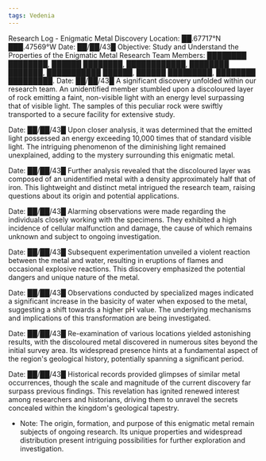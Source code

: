```yaml
---
tags: Vedenia
---
```

Research Log - Enigmatic Metal Discovery Location: ██.67717°N ███.47569°W Date: ██/██/43█ Objective: Study and Understand the Properties of the Enigmatic Metal Research Team Members: ████████ ████████, ██████ ████████, ████████████, ████████ ███████, ███████████ ██████, ██████ █████████, ████████ █████████. Date: ██/██/43█ A significant discovery unfolded within our research team. An unidentified member stumbled upon a discoloured layer of rock emitting a faint, non-visible light with an energy level surpassing that of visible light. The samples of this peculiar rock were swiftly transported to a secure facility for extensive study. 

Date: ██/██/43█ 
Upon closer analysis, it was determined that the emitted light possessed an energy exceeding 10,000 times that of standard visible light. The intriguing phenomenon of the diminishing light remained unexplained, adding to the mystery surrounding this enigmatic metal. 

Date: ██/██/43█
Further analysis revealed that the discoloured layer was composed of an unidentified metal with a density approximately half that of iron. This lightweight and distinct metal intrigued the research team, raising questions about its origin and potential applications.

Date: ██/██/43█ 
Alarming observations were made regarding the individuals closely working with the specimens. They exhibited a high incidence of cellular malfunction and damage, the cause of which remains unknown and subject to ongoing investigation.

Date: ██/██/43█ 
Subsequent experimentation unveiled a violent reaction between the metal and water, resulting in eruptions of flames and occasional explosive reactions. This discovery emphasized the potential dangers and unique nature of the metal. 

Date: ██/██/43█ 
Observations conducted by specialized mages indicated a significant increase in the basicity of water when exposed to the metal, suggesting a shift towards a higher pH value. The underlying mechanisms and implications of this transformation are being investigated. 

Date: ██/██/43█ 
Re-examination of various locations yielded astonishing results, with the discoloured metal discovered in numerous sites beyond the initial survey area. Its widespread presence hints at a fundamental aspect of the region's geological history, potentially spanning a significant period. 

Date: ██/██/43█ 
Historical records provided glimpses of similar metal occurrences, though the scale and magnitude of the current discovery far surpass previous findings. This revelation has ignited renewed interest among researchers and historians, driving them to unravel the secrets concealed within the kingdom's geological tapestry.   

- Note: The origin, formation, and purpose of this enigmatic metal remain subjects of ongoing research. Its unique properties and widespread distribution present intriguing possibilities for further exploration and investigation.